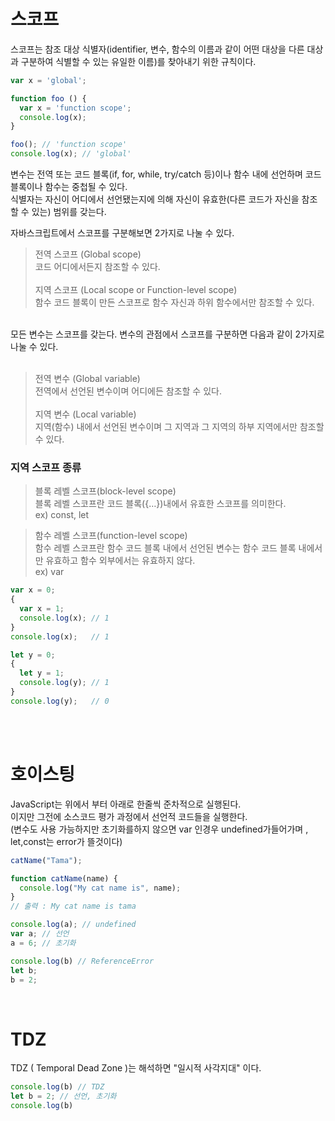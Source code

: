 # 스코프

스코프는 참조 대상 식별자(identifier, 변수, 함수의 이름과 같이 어떤 대상을 다른 대상과 구분하여 식별할 수 있는 유일한 이름)를 찾아내기 위한 규칙이다. <br/>
```js
var x = 'global';

function foo () {
  var x = 'function scope';
  console.log(x);
}

foo(); // 'function scope'
console.log(x); // 'global'
```
변수는 전역 또는 코드 블록(if, for, while, try/catch 등)이나 함수 내에 선언하며 코드 블록이나 함수는 중첩될 수 있다.  <br/>
식별자는 자신이 어디에서 선언됐는지에 의해 자신이 유효한(다른 코드가 자신을 참조할 수 있는) 범위를 갖는다. <br/>


자바스크립트에서 스코프를 구분해보면 2가지로 나눌 수 있다.

>전역 스코프 (Global scope)<br/>
코드 어디에서든지 참조할 수 있다.<br/><br/>
지역 스코프 (Local scope or Function-level scope)<br/>
함수 코드 블록이 만든 스코프로 함수 자신과 하위 함수에서만 참조할 수 있다.<br/>

<br/>
모든 변수는 스코프를 갖는다. 변수의 관점에서 스코프를 구분하면 다음과 같이 2가지로 나눌 수 있다.
<br/><br/>

>전역 변수 (Global variable)<br/>
전역에서 선언된 변수이며 어디에든 참조할 수 있다.<br/><br/>
지역 변수 (Local variable)<br/>
지역(함수) 내에서 선언된 변수이며 그 지역과 그 지역의 하부 지역에서만 참조할 수 있다.<br/>


### 지역 스코프 종류
>블록 레벨 스코프(block-level scope)<br/>
블록 레벨 스코프란 코드 블록({…})내에서 유효한 스코프를 의미한다.<br/>
ex) const, let

>함수 레벨 스코프(function-level scope)<br/>
함수 레벨 스코프란 함수 코드 블록 내에서 선언된 변수는 함수 코드 블록 내에서만 유효하고 함수 외부에서는 유효하지 않다.<br/>
ex) var
```js
var x = 0;
{
  var x = 1;
  console.log(x); // 1
}
console.log(x);   // 1

let y = 0;
{
  let y = 1;
  console.log(y); // 1
}
console.log(y);   // 0
```
<br/>
<br/>

# 호이스팅

JavaScript는 위에서 부터 아래로 한줄씩 준차적으로 실행된다. <br/>
이지만 그전에 소스코드 평가 과정에서 선언적 코드들을 실행한다. <br/>
(변수도 사용 가능하지만 초기화를하지 않으면 var 인경우 undefined가들어가며 , let,const는 error가 뜰것이다) <br/>

```js
catName("Tama");

function catName(name) {
  console.log("My cat name is", name);
}
// 출력 : My cat name is tama

console.log(a); // undefined
var a; // 선언
a = 6; // 초기화

console.log(b) // ReferenceError
let b;
b = 2;
```
<br/>

# TDZ
TDZ ( Temporal Dead Zone )는 해석하면 "일시적 사각지대" 이다.

```js
console.log(b) // TDZ
let b = 2; // 선언, 초기화
console.log(b)
```












